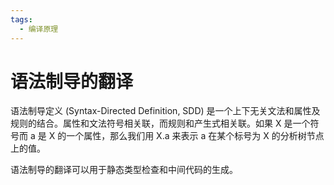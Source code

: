 ```yaml
---
tags:
  - 编译原理
---
```


# 语法制导的翻译

语法制导定义 (Syntax-Directed Definition, SDD) 是一个上下无关文法和属性及规则的结合。属性和文法符号相关联，而规则和产生式相关联。如果 X 是一个符号而 a 是 X 的一个属性，那么我们用 X.a 来表示 a 在某个标号为 X 的分析树节点上的值。

语法制导的翻译可以用于静态类型检查和中间代码的生成。